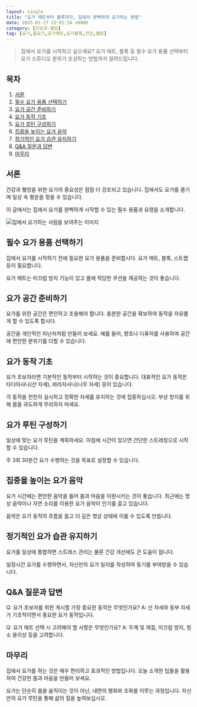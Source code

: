 ```yaml
---
layout: single
title: "요가 매트부터 블록까지, 집에서 완벽하게 요가하는 방법"
date: 2025-01-27 22:01:24 +0900
category: [건강과-웰빙]
tag: [요가,홈요가,요가매트,요가블록,건강,웰빙]
---
```

  
> 집에서 요가를 시작하고 싶으세요? 요가 매트, 블록 등 필수 요가 용품 선택부터 요가 스튜디오 분위기 조성하는 방법까지 알려드립니다.

## 목차
1. [서론](#서론)
2. [필수 요가 용품 선택하기](#필수-요가-용품-선택하기)
3. [요가 공간 준비하기](#요가-공간-준비하기)
4. [요가 동작 기초](#요가-동작-기초)
5. [요가 루틴 구성하기](#요가-루틴-구성하기)
6. [집중을 높이는 요가 음악](#집중을-높이는-요가-음악)
7. [정기적인 요가 습관 유지하기](#정기적인-요가-습관-유지하기)
8. [Q&A 질문과 답변](#qa-질문과-답변)
9. [마무리](#마무리)

## 서론

건강과 웰빙을 위한 요가의 중요성은 점점 더 강조되고 있습니다. 집에서도 요가를 즐기며 일상 속 평온을 찾을 수 있습니다.


이 글에서는 집에서 요가를 완벽하게 시작할 수 있는 필수 용품과 요령을 소개합니다.


![집에서 요가하는 사람을 보여주는 이미지](https://i.ibb.co/CMByK5t/Sx-Iupwxb-Sxn-Bl-Wrle-MMk.png)



## 필수 요가 용품 선택하기

집에서 요가를 시작하기 전에 필요한 요가 용품을 준비합시다. 요가 매트, 블록, 스트랩 등이 필요합니다.


요가 매트는 미끄럼 방지 기능이 있고 몸에 적당한 쿠션을 제공하는 것이 좋습니다.



## 요가 공간 준비하기

요가를 위한 공간은 편안하고 조용해야 합니다. 충분한 공간을 확보하여 동작을 자유롭게 할 수 있도록 합시다.


공간을 개인적인 피난처처럼 만들어 보세요. 예를 들어, 향초나 디퓨저를 사용하여 공간에 편안한 분위기를 더할 수 있습니다.



## 요가 동작 기초

요가 초보자라면 기본적인 동작부터 시작하는 것이 중요합니다. 대표적인 요가 동작은 타다아사나(산 자세), 바라자사나(나무 자세) 등이 있습니다.


각 동작을 천천히 실시하고 정확한 자세를 유지하는 것에 집중하십시오. 부상 방지를 위해 몸을 과도하게 무리하지 마세요.



## 요가 루틴 구성하기

일상에 맞는 요가 루틴을 계획하세요. 아침에 시간이 있으면 간단한 스트레칭으로 시작할 수 있습니다.


주 3회 30분간 요가 수행하는 것을 목표로 설정할 수 있습니다.



## 집중을 높이는 요가 음악

요가 시간에는 편안한 음악을 틀어 몸과 마음을 이완시키는 것이 좋습니다. 최근에는 명상 음악이나 자연 소리를 이용한 요가 음악이 인기를 끌고 있습니다.


음악은 요가 동작의 흐름을 돕고 더 깊은 명상 상태에 이를 수 있도록 만듭니다.



## 정기적인 요가 습관 유지하기

요가를 일상에 통합하면 스트레스 관리는 물론 건강 개선에도 큰 도움이 됩니다.


일정시간 요가를 수행하면서, 자신만의 요가 일지를 작성하여 동기를 부여받을 수 있습니다.



## Q&A 질문과 답변

Q: 요가 초보자를 위한 게시할 가장 중요한 동작은 무엇인가요? A: 산 자세와 동부 자세가 기초적이면서 중요한 요가 동작입니다.


Q: 요가 매트 선택 시 고려해야 할 사항은 무엇인가요? A: 두께 및 재질, 미끄럼 방지, 청소 용이성 등을 고려합니다.



## 마무리

집에서 요가를 하는 것은 매우 편리하고 효과적인 방법입니다. 오늘 소개한 팁들을 활용하여 건강한 몸과 마음을 만들어 보세요.


요가는 단순히 몸을 움직이는 것이 아닌, 내면의 평화와 조화를 이루는 과정입니다. 자신만의 요가 루틴을 통해 삶의 질을 높여보십시오.

